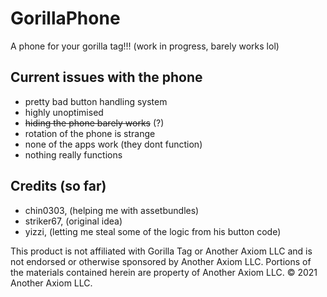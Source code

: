 # GorillaPhone
A phone for your gorilla tag!!! (work in progress, barely works lol)

## Current issues with the phone
- pretty bad button handling system
- highly unoptimised
- ~~hiding the phone barely works~~ (?)
- rotation of the phone is strange
- none of the apps work (they dont function)
- nothing really functions

## Credits (so far)
- chin0303, (helping me with assetbundles)
- striker67, (original idea)
- yizzi, (letting me steal some of the logic from his button code)

This product is not affiliated with Gorilla Tag or Another Axiom LLC and is not endorsed or otherwise sponsored by Another Axiom LLC. Portions of the materials contained herein are property of Another Axiom LLC. © 2021 Another Axiom LLC.
